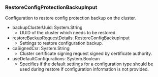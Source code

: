 ### RestoreConfigProtectionBackupInput
Configuration to restore config protection backup on the cluster.

- backupClusterUuid: System.String
  - UUID of the cluster which needs to be restored.
- restoreBackupRequestDetails: RestoreConfigBackupInput
  - Settings to restore configuration backup.
- caSignedCsr: System.String
  - Cluster certificate signing request signed by certificate authority.
- useDefaultConfigurations: System.Boolean
  - Specifies if the default settings for a configuration type should be used during restore if configuration information is not provided.
